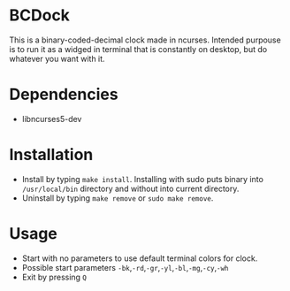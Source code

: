 # BCDock
This is a binary-coded-decimal clock made in ncurses. Intended purpouse is to run it as a widged in terminal that is constantly on desktop, but do whatever you want with it.

# Dependencies
* libncurses5-dev

# Installation
* Install by typing `make install`. Installing with sudo puts binary into `/usr/local/bin` directory and without into current directory.
* Uninstall by typing `make remove` or `sudo make remove`.

# Usage
* Start with no parameters to use default terminal colors for clock.
* Possible start parameters `-bk`,`-rd`,`-gr`,`-yl`,`-bl`,`-mg`,`-cy`,`-wh`
* Exit by pressing `Q`
